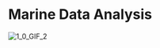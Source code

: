 # Marine Data Analysis
![1_0_GIF_2](https://user-images.githubusercontent.com/79353291/156057373-1ae765a9-5001-4959-a441-90d9ada27f58.GIF)
